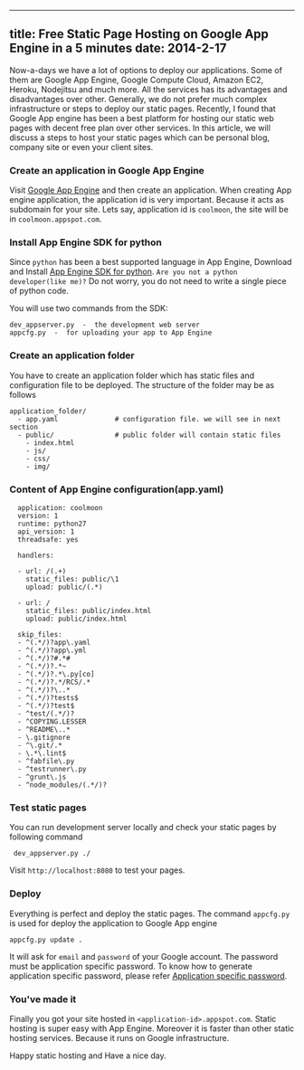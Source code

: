 ----
title: Free Static Page Hosting on Google App Engine in a 5 minutes
date:   2014-2-17
----

Now-a-days we have a lot of options to deploy our applications. Some of them are
Google App Engine, Google Compute Cloud, Amazon EC2, Heroku, Nodejitsu and much more.
All the services has its advantages and disadvantages over other. Generally,
we do not prefer much complex infrastructure or steps to deploy our static pages.
Recently, I found that Google App engine has been a best platform for hosting our
static web pages with decent free plan over other services. In this article,
we will discuss a steps to host your static pages which can be personal blog, company site or even your client sites.

### Create an application in Google App Engine

Visit [Google App Engine](http://appengine.google.com) and then create an application.
When creating App engine application, the application id is very important. Because
it acts as subdomain for your site. Lets say, application id is `coolmoon`, the site
will be in `coolmoon.appspot.com`.

### Install App Engine SDK for python

Since `python` has been a best supported language in App Engine, Download and Install
[App Engine SDK for python](https://developers.google.com/appengine/downloads#Google_App_Engine_SDK_for_Python). `Are you not a python developer(like me)?` Do not worry, you do not need to write a single piece of python code.

You will use two commands from the SDK:

    dev_appserver.py  -  the development web server
    appcfg.py  -  for uploading your app to App Engine


### Create an application folder

You have to create an application folder which has static files and configuration file to be deployed.
The structure of the folder may be as follows

    application_folder/
      - app.yaml              # configuration file. we will see in next section
      - public/               # public folder will contain static files
        - index.html
        - js/
        - css/
        - img/

### Content of App Engine configuration(app.yaml)

      application: coolmoon
      version: 1
      runtime: python27
      api_version: 1
      threadsafe: yes

      handlers:

      - url: /(.+)
        static_files: public/\1
        upload: public/(.*)

      - url: /
        static_files: public/index.html
        upload: public/index.html

      skip_files:
      - ^(.*/)?app\.yaml
      - ^(.*/)?app\.yml
      - ^(.*/)?#.*#
      - ^(.*/)?.*~
      - ^(.*/)?.*\.py[co]
      - ^(.*/)?.*/RCS/.*
      - ^(.*/)?\..*
      - ^(.*/)?tests$
      - ^(.*/)?test$
      - ^test/(.*/)?
      - ^COPYING.LESSER
      - ^README\..*
      - \.gitignore
      - ^\.git/.*
      - \.*\.lint$
      - ^fabfile\.py
      - ^testrunner\.py
      - ^grunt\.js
      - ^node_modules/(.*/)?


### Test static pages

You can run development server locally and check your static pages by following command

     dev_appserver.py ./

Visit `http://localhost:8080` to test your pages.

### Deploy

Everything is perfect and deploy the static pages. The command `appcfg.py` is used for deploy the application to Google App engine

    appcfg.py update .

It will ask for `email` and `password` of your Google account. The password must be
application specific password. To know how to generate application specific password,
please refer [Application specific password](https://support.google.com/accounts/answer/185833?hl=en).

### You've made it

Finally you got your site hosted in `<application-id>.appspot.com`.
Static hosting is super easy with App Engine. Moreover it is faster than other static
hosting services. Because it runs on Google infrastructure.


Happy static hosting and Have a nice day.





